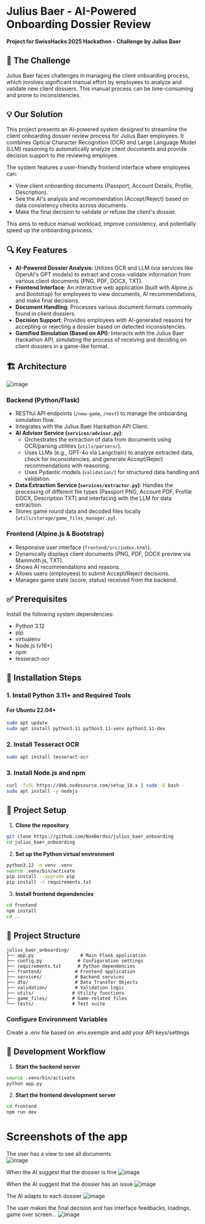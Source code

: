 # Julius Baer - AI-Powered Onboarding Dossier Review

**Project for SwissHacks 2025 Hackathon - Challenge by Julius Baer**

## 🎯 The Challenge

Julius Baer faces challenges in managing the client onboarding process, which involves significant manual effort by employees to analyze and validate new client dossiers. This manual process can be time-consuming and prone to inconsistencies.

## 💡 Our Solution

This project presents an AI-powered system designed to streamline the client onboarding dossier review process for Julius Baer employees. It combines Optical Character Recognition (OCR) and Large Language Model (LLM) reasoning to automatically analyze client documents and provide decision support to the reviewing employee.

The system features a user-friendly frontend interface where employees can:
* View client onboarding documents (Passport, Account Details, Profile, Description).
* See the AI's analysis and recommendation (Accept/Reject) based on data consistency checks across documents.
* Make the final decision to validate or refuse the client's dossier.

This aims to reduce manual workload, improve consistency, and potentially speed up the onboarding process.

## 🔍 Key Features

* **AI-Powered Dossier Analysis**: Utilizes OCR and LLM (via services like OpenAI's GPT models) to extract and cross-validate information from various client documents (PNG, PDF, DOCX, TXT).
* **Frontend Interface**: An interactive web application (built with Alpine.js and Bootstrap) for employees to view documents, AI recommendations, and make final decisions.
* **Document Handling**: Processes various document formats commonly found in client dossiers.
* **Decision Support**: Provides employees with AI-generated reasons for accepting or rejecting a dossier based on detected inconsistencies.
* **Gamified Simulation (Based on API)**: Interacts with the Julius Baer Hackathon API, simulating the process of receiving and deciding on client dossiers in a game-like format.

## 🏗️ Architecture

![image](https://github.com/user-attachments/assets/ac0117eb-f3ec-41af-8438-560d96785bff)

### Backend (Python/Flask)
* RESTful API endpoints (`/new-game`, `/next`) to manage the onboarding simulation flow.
* Integrates with the Julius Baer Hackathon API Client.
* **AI Advisor Service (`services/advisor.py`)**:
    * Orchestrates the extraction of data from documents using OCR/parsing utilities (`utils/parsers/`).
    * Uses LLMs (e.g., GPT-4o via Langchain) to analyze extracted data, check for inconsistencies, and generate Accept/Reject recommendations with reasoning.
    * Uses Pydantic models (`validation/`) for structured data handling and validation.
* **Data Extraction Service (`services/extractor.py`)**: Handles the processing of different file types (Passport PNG, Account PDF, Profile DOCX, Description TXT) and interfacing with the LLM for data extraction.
* Stores game round data and decoded files locally (`utils/storage/game_files_manager.py`).

### Frontend (Alpine.js & Bootstrap)
* Responsive user interface (`frontend/src/index.html`).
* Dynamically displays client documents (PNG, PDF, DOCX preview via Mammoth.js, TXT).
* Shows AI recommendations and reasons.
* Allows users (employees) to submit Accept/Reject decisions.
* Manages game state (score, status) received from the backend.

## ✅ Prerequisites

Install the following system dependencies:

- Python 3.12
- pip
- virtualenv
- Node.js (v16+)
- npm
- tesseract-ocr

## 🔧 Installation Steps

### 1. Install Python 3.11+ and Required Tools

#### For Ubuntu 22.04+

```bash
sudo apt update
sudo apt install python3.11 python3.11-venv python3.11-dev
```

### 2. Install Tesseract OCR

```bash
sudo apt install tesseract-ocr
```

### 3. Install Node.js and npm

```bash
curl -fsSL https://deb.nodesource.com/setup_18.x | sudo -E bash -
sudo apt install -y nodejs
```

## 🚀 Project Setup

1. **Clone the repository**

```bash
git clone https://github.com/NoeBerdoz/julius_baer_onboarding
cd julius_baer_onboarding
```

2. **Set up the Python virtual environment**

```bash
python3.12 -m venv .venv
source .venv/bin/activate
pip install --upgrade pip
pip install -r requirements.txt
```

3. **Install frontend dependencies**

```bash
cd frontend
npm install
cd ..
```

## 📁 Project Structure

```
julius_baer_onboarding/
├── app.py                 # Main Flask application
├── config.py             # Configuration settings
├── requirements.txt      # Python dependencies
├── frontend/            # Frontend application
├── services/            # Backend services
├── dto/                 # Data Transfer Objects
├── validation/          # Validation logic
├── utils/              # Utility functions
├── game_files/         # Game-related files
└── tests/              # Test suite
```

### Configure Environment Variables  
Create a .env file based on .env.exemple and add your API keys/settings  

## 🧪 Development Workflow

1. **Start the backend server**

```bash
source .venv/bin/activate
python app.py
```

2. **Start the frontend development server**

```bash
cd frontend
npm run dev
```

# Screenshots of the app
The user has a view to see all documents  
![image](https://github.com/user-attachments/assets/d8a8f4eb-2c4c-408b-aa5d-d51649a04a46)

When the AI suggest that the dossier is fine
![image](https://github.com/user-attachments/assets/1f459e3d-2b78-4f99-a08f-be3ea53fa845)

When the AI suggest that the dossier has an issue
![image](https://github.com/user-attachments/assets/b137dfa0-bbc2-4bfe-bd89-89e22f9300cf)

The AI adapts to each dossier
![image](https://github.com/user-attachments/assets/22e04cda-f54d-4a07-9dfa-5b5eceb2618a)

The user makes the final decision and has interface feedbacks, loadings, game over screen...
![image](https://github.com/user-attachments/assets/66b1e9aa-2a0a-4291-9d3d-839b8bbea589)







